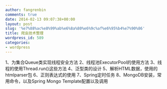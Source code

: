 ```yaml
---
author: fangrenbin
comments: true
date: 2014-02-13 09:07:38+00:00
layout: post
slug: '%e7%88%ac%e8%99%ab%e6%8a%80%e6%9c%af%e6%95%b4%e7%90%86'
title: 爬虫技术整理
wordpress_id: 589
categories:
- wordpress
---
```


1、为集合Queue类实现线程安全方法
2、线程池ExecutorPool的使用方法
3、线程的使用Thread.run()这些方法
4、泛型类的设计
5、解析HTML数据，使用的htmlparser包
6、正则表达式的使用
7、Spring定时任务
8、MongoDB安装，常用命令，以及Spring Mongo Template配置以及调用
